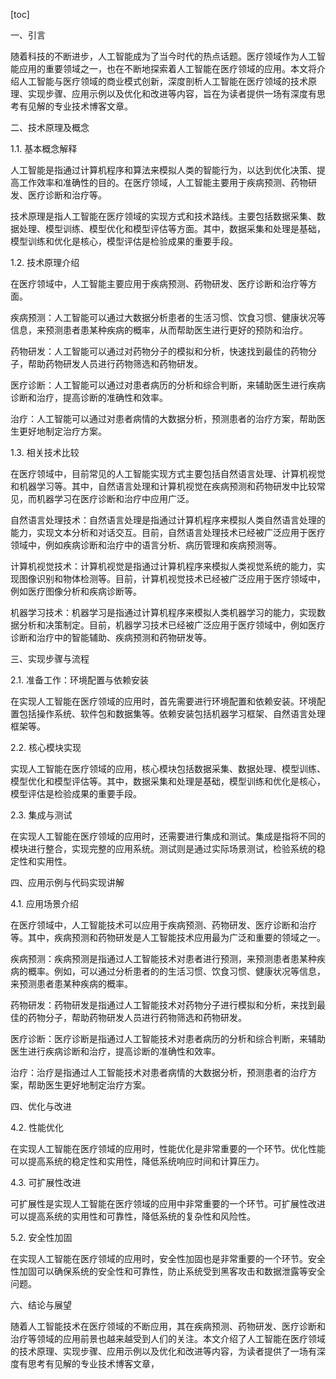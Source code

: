 
[toc]                    
                
                
一、引言

随着科技的不断进步，人工智能成为了当今时代的热点话题。医疗领域作为人工智能应用的重要领域之一，也在不断地探索着人工智能在医疗领域的应用。本文将介绍人工智能与医疗领域的商业模式创新，深度剖析人工智能在医疗领域的技术原理、实现步骤、应用示例以及优化和改进等内容，旨在为读者提供一场有深度有思考有见解的专业技术博客文章。

二、技术原理及概念

1.1. 基本概念解释

人工智能是指通过计算机程序和算法来模拟人类的智能行为，以达到优化决策、提高工作效率和准确性的目的。在医疗领域，人工智能主要用于疾病预测、药物研发、医疗诊断和治疗等。

技术原理是指人工智能在医疗领域的实现方式和技术路线。主要包括数据采集、数据处理、模型训练、模型优化和模型评估等方面。其中，数据采集和处理是基础，模型训练和优化是核心，模型评估是检验成果的重要手段。

1.2. 技术原理介绍

在医疗领域中，人工智能主要应用于疾病预测、药物研发、医疗诊断和治疗等方面。

疾病预测：人工智能可以通过大数据分析患者的生活习惯、饮食习惯、健康状况等信息，来预测患者患某种疾病的概率，从而帮助医生进行更好的预防和治疗。

药物研发：人工智能可以通过对药物分子的模拟和分析，快速找到最佳的药物分子，帮助药物研发人员进行药物筛选和药物研发。

医疗诊断：人工智能可以通过对患者病历的分析和综合判断，来辅助医生进行疾病诊断和治疗，提高诊断的准确性和效率。

治疗：人工智能可以通过对患者病情的大数据分析，预测患者的治疗方案，帮助医生更好地制定治疗方案。

1.3. 相关技术比较

在医疗领域中，目前常见的人工智能实现方式主要包括自然语言处理、计算机视觉和机器学习等。其中，自然语言处理和计算机视觉在疾病预测和药物研发中比较常见，而机器学习在医疗诊断和治疗中应用广泛。

自然语言处理技术：自然语言处理是指通过计算机程序来模拟人类自然语言处理的能力，实现文本分析和对话交互。目前，自然语言处理技术已经被广泛应用于医疗领域中，例如疾病诊断和治疗中的语言分析、病历管理和疾病预测等。

计算机视觉技术：计算机视觉是指通过计算机程序来模拟人类视觉系统的能力，实现图像识别和物体检测等。目前，计算机视觉技术已经被广泛应用于医疗领域中，例如医疗图像分析和疾病诊断等。

机器学习技术：机器学习是指通过计算机程序来模拟人类机器学习的能力，实现数据分析和决策制定。目前，机器学习技术已经被广泛应用于医疗领域中，例如医疗诊断和治疗中的智能辅助、疾病预测和药物研发等。

三、实现步骤与流程

2.1. 准备工作：环境配置与依赖安装

在实现人工智能在医疗领域的应用时，首先需要进行环境配置和依赖安装。环境配置包括操作系统、软件包和数据集等。依赖安装包括机器学习框架、自然语言处理框架等。

2.2. 核心模块实现

实现人工智能在医疗领域的应用，核心模块包括数据采集、数据处理、模型训练、模型优化和模型评估等。其中，数据采集和处理是基础，模型训练和优化是核心，模型评估是检验成果的重要手段。

2.3. 集成与测试

在实现人工智能在医疗领域的应用时，还需要进行集成和测试。集成是指将不同的模块进行整合，实现完整的应用系统。测试则是通过实际场景测试，检验系统的稳定性和实用性。

四、应用示例与代码实现讲解

4.1. 应用场景介绍

在医疗领域中，人工智能技术可以应用于疾病预测、药物研发、医疗诊断和治疗等。其中，疾病预测和药物研发是人工智能技术应用最为广泛和重要的领域之一。

疾病预测：疾病预测是指通过人工智能技术对患者进行预测，来预测患者患某种疾病的概率。例如，可以通过分析患者的的生活习惯、饮食习惯、健康状况等信息，来预测患者患某种疾病的概率。

药物研发：药物研发是指通过人工智能技术对药物分子进行模拟和分析，来找到最佳的药物分子，帮助药物研发人员进行药物筛选和药物研发。

医疗诊断：医疗诊断是指通过人工智能技术对患者病历的分析和综合判断，来辅助医生进行疾病诊断和治疗，提高诊断的准确性和效率。

治疗：治疗是指通过人工智能技术对患者病情的大数据分析，预测患者的治疗方案，帮助医生更好地制定治疗方案。

四、优化与改进

4.2. 性能优化

在实现人工智能在医疗领域的应用时，性能优化是非常重要的一个环节。优化性能可以提高系统的稳定性和实用性，降低系统响应时间和计算压力。

4.3. 可扩展性改进

可扩展性是实现人工智能在医疗领域的应用中非常重要的一个环节。可扩展性改进可以提高系统的实用性和可靠性，降低系统的复杂性和风险性。

5.2. 安全性加固

在实现人工智能在医疗领域的应用时，安全性加固也是非常重要的一个环节。安全性加固可以确保系统的安全性和可靠性，防止系统受到黑客攻击和数据泄露等安全问题。

六、结论与展望

随着人工智能技术在医疗领域的不断应用，其在疾病预测、药物研发、医疗诊断和治疗等领域的应用前景也越来越受到人们的关注。本文介绍了人工智能在医疗领域的技术原理、实现步骤、应用示例以及优化和改进等内容，为读者提供了一场有深度有思考有见解的专业技术博客文章，

